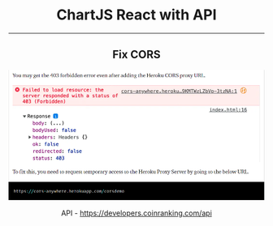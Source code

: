 <div align='center'> 
<h1>ChartJS React with API</h1>



<hr/>
<h2>Fix CORS</h2>
<img src='./fix.png'/>


API - https://developers.coinranking.com/api
</div>